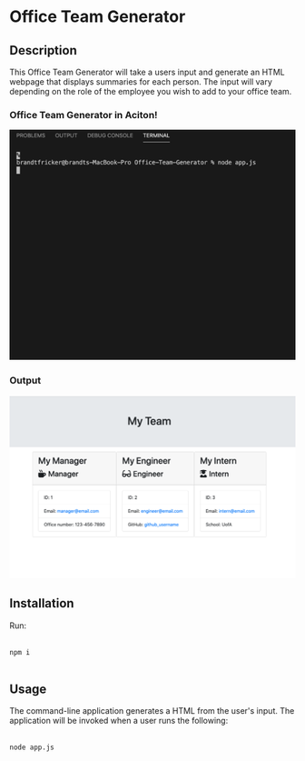 # Office Team Generator

## Description

This Office Team Generator will take a users input and generate an HTML webpage that displays summaries for each person. The input will vary depending on the role of the employee you wish to add to your office team.

### Office Team Generator in Aciton!
![Running App](readmeIMGs/RunningApp.gif)
### Output
![Output Display of App](readmeIMGs/OfficeTeamIMG.png)
## Installation

<p>Run:</p>
<pre>
<code>
npm i
</code>
</pre>

## Usage

The command-line application generates a HTML from the user's input. The application will be invoked when a user runs the following:
<pre>
<code>
node app.js
</code>
</pre>